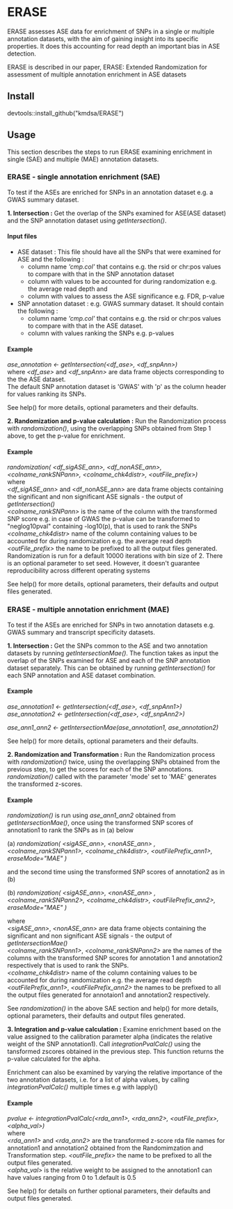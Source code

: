 # ERASE

ERASE assesses ASE data for enrichment of SNPs in a single or multiple annotation datasets,
with the aim of gaining insight into its specific properties. It does this accounting for 
read depth an important bias in ASE detection. 

ERASE is described in our paper, ERASE: Extended Randomization for assessment of 
multiple annotation enrichment in ASE datasets <link>


## Install
devtools::install_github("kmdsa/ERASE")

## Usage
This section describes the steps to run ERASE examining enrichment in single (SAE) 
and multiple (MAE) annotation datasets.


### ERASE - single annotation enrichment (SAE)
To test if the ASEs are enriched for SNPs in an annotation dataset e.g. a GWAS summary 
dataset.

**1. Intersection :** Get the overlap of the SNPs examined for ASE(ASE dataset) and the SNP annotation dataset using *getIntersection()*. 

   #### Input files  
   * ASE dataset : This file should have all the SNPs that were examined for ASE and the following :  
     - column name *'cmp.col'* that contains e.g. the rsid or chr:pos values to compare with that in the SNP annotation dataset
     - column with values to be accounted for during randomization e.g. the average read depth and 
     - column with values to assess the ASE significance e.g. FDR, p-value
   * SNP annotation dataset : e.g. GWAS summary dataset. It should contain the following :
     - column name *'cmp.col'* that contains e.g. the rsid or chr:pos values to compare with that in the ASE dataset.
     - column with values ranking the SNPs e.g. p-values

  
   #### Example
   *ase_annotation <- getIntersection(<df_ase>, <df_snpAnn>)*  
   where *<df_ase>* and *<df_snpAnn>* are data frame objects corresponding to the the ASE dataset.  
   The default SNP annotation dataset is 'GWAS' with 'p' as the column header for values ranking its SNPs.  
   
   See help() for more details, optional parameters and their defaults.  
        
**2. Randomization and p-value calculation :** Run the Randomization process with *randomization()*, 
using the overlapping SNPs obtained from Step 1 above, to get the p-value for enrichment. 
  
   #### Example
   *randomization( <df_sigASE_ann>, <df_nonASE_ann>, <colname_rankSNPann>, <colname_chk4distr>, <outFile_prefix>)*    
   where     
   *<df_sigASE_ann>* and <df_nonASE_ann> are data frame objects containing the significant and non significant ASE signals - the output of *getIntersection()*  
   *<colname_rankSNPann>* is the name of the column with the transformed SNP score e.g. in case of GWAS the p-value can be transformed to "neglog10pval" containing -log10(p), that is used to rank the SNPs  
   *<colname_chk4distr>* name of the column containing values to be accounted for during randomization e.g. the average read depth  
   *<outFile_prefix>* the name to be prefixed to all the output files generated.  
   Randomization is run for a default 10000 iterations with bin size of 2. There is an optional parameter to set seed. However, it doesn't guarantee reproducibility across different operating systems
  
   See help() for more details, optional parameters, their defaults and output files generated.  



### ERASE - multiple annotation enrichment (MAE)
To test if the ASEs are enriched for SNPs in two annotation datasets e.g. GWAS summary and transcript 
specificity datasets.

**1. Intersection :** Get the SNPs common to the ASE and two annotation datasets by running *getIntersectionMae()*.
The function takes as input the overlap of the SNPs examined for ASE and each of the SNP annotation dataset
separately. This can be obtained by running *getIntersection()* for each SNP annotation and ASE dataset combination.

   #### Example
   *ase_annotation1 <- getIntersection(<df_ase>, <df_snpAnn1>)*  
   *ase_annotation2 <- getIntersection(<df_ase>, <df_snpAnn2>)*  
  
   *ase_ann1_ann2 <- getIntersectionMae(ase_annotation1, ase_annotation2)*  
   
   See help() for more details, optional parameters and their defaults.
  
**2. Randomization and Transformation :** Run the Randomization process with *randomization()* twice, using 
the overlapping SNPs obtained from the previous step, to get the scores for each of the SNP annotations.
*randomization()* called with the parameter 'mode' set to 'MAE' generates the transformed z-scores.
  
   #### Example
   *randomization()* is run using *ase_ann1_ann2* obtained from *getIntersectionMae()*, once using the transformed SNP scores of annotation1 to rank the SNPs as in (a) below  
   
   (a)  *randomization( <sigASE_ann>, <nonASE_ann> , <colname_rankSNPann1>, <colname_chk4distr>, <outFilePrefix_ann1>, eraseMode="MAE" )*  
   
   and the second time using the transformed SNP scores of annotation2 as in (b)  
   
   (b)  *randomization( <sigASE_ann>, <nonASE_ann> , <colname_rankSNPann2>, <colname_chk4distr>, <outFilePrefix_ann2>, eraseMode="MAE" )*  
   
   where  
   *<sigASE_ann>*, *<nonASE_ann>* are data frame objects containing the significant and non significant ASE signals - the output of *getIntersectionMae()*  
   *<colname_rankSNPann1>*,  *<colname_rankSNPann2>*  are the names of the columns with the transformed SNP scores for annotation 1 and annotation2 respectively that is used to rank the SNPs.  
   *<colname_chk4distr>* name of the column containing values to be accounted for during randomization e.g. the average read depth  
   *<outFilePrefix_ann1>*, *<outFilePrefix_ann2>* the names to be prefixed to all the output files generated for annotaion1 and annotation2 respectively.  
   
   See *randomization()* in the above SAE section and help() for more details, optional parameters, their defaults and output files generated.

**3. Integration and p-value calculation :** Examine enrichment based on the value assigned to the 
calibration parameter alpha (indicates the relative weight of the SNP annotation1). Call *integrationPvalCalc()* using the tansformed zscores obtained in the previous step. This function returns 
the p-value calculated for the alpha. 

   Enrichment can also be examined by varying the relative importance of the two annotation datasets, 
i.e. for a list of alpha values, by calling *integrationPvalCalc()* multiple times e.g with lapply()

   #### Example
   *pvalue <- integrationPvalCalc(<rda_ann1>, <rda_ann2>, <outFile_prefix>, <alpha_val>)*  
   where  
   *<rda_ann1>* and *<rda_ann2>* are the transformed z-score rda file names for annotation1 and annotation2 obtained from the Randomimzation and Transformation step.
   *<outFile_prefix>* the name to be prefixed to all the output files generated.  
   *<alpha_val>* is the relative weight to be assigned to the annotation1 can have values ranging from 0 to 1.default is 0.5  
   
   See help() for details on further optional parameters, their defaults and output files generated.
